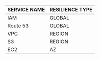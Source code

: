 SERVICE NAME | RESILIENCE TYPE
-------------|----------------
IAM          |  GLOBAL
Route 53     |  GLOBAL
VPC          |  REGION
S3           |  REGION
EC2          |   AZ